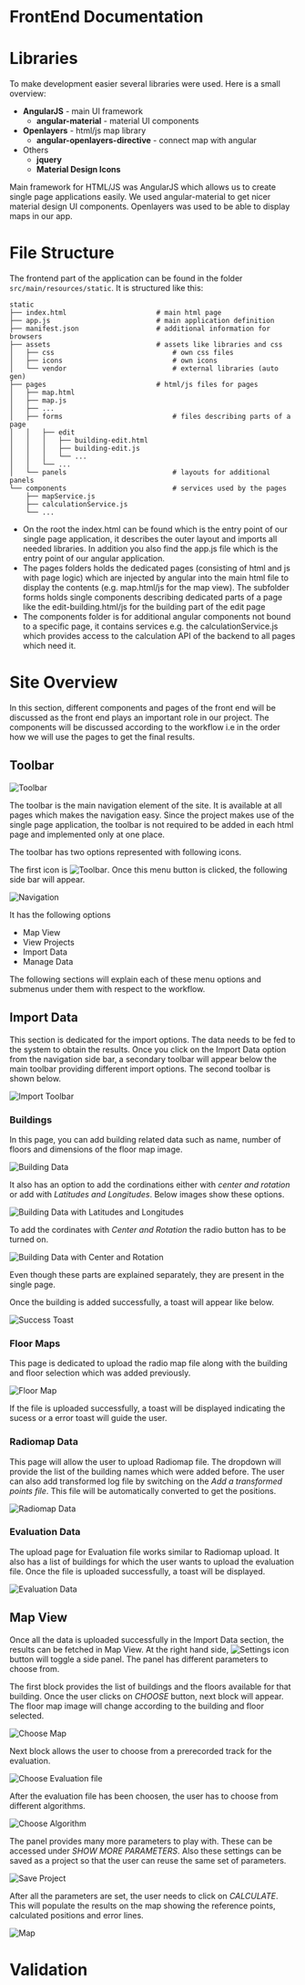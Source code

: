 # FrontEnd Documentation

# Libraries

To make development easier several libraries were used.
Here is a small overview:

- **AngularJS** - main UI framework
  - **angular-material** - material UI components
- **Openlayers** - html/js map library
  - **angular-openlayers-directive** - connect map with angular
- Others
  - **jquery** 
  - **Material Design Icons**
  
Main framework for HTML/JS was AngularJS which allows us to create single page applications easily.
We used angular-material to get nicer material design UI components.
Openlayers was used to be able to display maps in our app.


# File Structure

The frontend part of the application can be found in the folder `src/main/resources/static`.
It is structured like this:

```
static
├── index.html                      # main html page
├── app.js                          # main application definition
├── manifest.json                   # additional information for browsers
├── assets                          # assets like libraries and css
│   ├── css                             # own css files
│   ├── icons                           # own icons
│   └── vendor                          # external libraries (auto gen) 
├── pages                           # html/js files for pages
│   ├── map.html                        
│   ├── map.js
│   ├── ...
│   ├── forms                           # files describing parts of a page
│   │   ├── edit
│   │   │   ├── building-edit.html
│   │   │   ├── building-edit.js
│   │   │   └── ...
│   │   └── ...
│   └── panels                          # layouts for additional panels
└── components                          # services used by the pages
    ├── mapService.js
    ├── calculationService.js
    └── ...

```

- On the root the index.html can be found which is the entry point of our single page application,
it describes the outer layout and imports all needed libraries.
In addition you also find the app.js file which is the entry point of our angular application.
- The pages folders holds the dedicated pages (consisting of html and js with page logic) which are
injected by angular into the main html file to display the contents (e.g. map.html/js for the map view).
The subfolder forms holds single components describing dedicated parts of a page like the
edit-building.html/js for the building part of the edit page
- The components folder is for additional angular components not bound to a specific page,
it contains services e.g. the calculationService.js which provides access to the calculation API of the backend
to all pages which need it.


# Site Overview

In this section, different components and pages of the front end will be discussed as the front end plays an important role in our project. The components will be discussed according to the workflow i.e in the order how we will use the pages to get the final results.

## Toolbar

![Toolbar](images/toolbar.png)

The toolbar is the main navigation element of the site. It is available at all pages which makes the navigation easy. Since the project makes use of the single page application, the toolbar is not required to be added in each html page and implemented only at one place.

The toolbar has two options represented with following icons.


 The first icon is ![Toolbar](images/ic_menu_black_24dp_1x.png). Once this menu button is clicked, the following side bar will appear.

 ![Navigation](images/navigation.png)

 It has the following options

 - Map View
 - View Projects
 - Import Data
 - Manage Data

 The following sections will explain each of these menu options and submenus under them with respect to the workflow.

## Import Data

This section is dedicated for the import options. The data needs to be fed to the system to obtain the results. Once you click on the Import Data option from the navigation side bar, a secondary toolbar will appear below the main toolbar providing different import options. The second toolbar is shown below.

![Import Toolbar](images/import.png)

### Buildings

In this page, you can add building related data such as name, number of floors and dimensions of the floor map image.

![Building Data](images/addBuilding1.png)

It also has an option to add the cordinations either with *center and rotation* or add with *Latitudes and Longitudes*. Below images show these options.

![Building Data with Latitudes and Longitudes](images/addBuilding2.png)

To add the cordinates with *Center and Rotation* the radio button has to be turned on.

![Building Data with Center and Rotation](images/addBuilding3.png)

Even though these parts are explained separately, they are present in the single page.

Once the building is added successfully, a toast will appear like below.

![Success Toast](images/successMessage.png)


### Floor Maps

This page is dedicated to upload the radio map file along with the building and floor selection which was added previously.

![Floor Map](images/addFloorMap.png)

If the file is uploaded successfully, a toast will be displayed indicating the sucess or a error toast will guide the user.

### Radiomap Data

This page will allow the user to upload Radiomap file. The dropdown will provide the list of the building names which were added before. The user can also add transformed log file by switching on the *Add a transformed points file*. This file will be automatically converted to get the positions.

![Radiomap Data](images/addRadioMap.png)

### Evaluation Data

The upload page for Evaluation file works similar to Radiomap upload. It also has a list of buildings for which the user wants to upload the evaluation file. Once the file is uploaded successfully, a toast will be displayed.

![Evaluation Data](images/addEvaluation.png)

## Map View

Once all the data is uploaded successfully in the Import Data section, the results can be fetched in Map View. At the right hand side, ![Settings icon](images/ic_settings_black_24dp_1x.png) button will toggle a side panel. The panel has different parameters to choose from.

The first block provides the list of buildings and the floors available for that building. Once the user clicks on *CHOOSE* button, next block will appear. The floor map image will change according to the building and floor selected.

![Choose Map](images/chooseMap.png)

Next block allows the user to choose from a prerecorded track for the evaluation.

![Choose Evaluation file](images/chooseEval.png)

After the evaluation file has been choosen, the user has to choose from different algorithms.

![Choose Algorithm](images/chooseAlgorithm.png)

The panel provides many more parameters to play with. These can be accessed under *SHOW MORE PARAMETERS*. Also these settings can be saved as a project so that the user can reuse the same set of parameters.

![Save Project](images/saveProject.png)

After all the parameters are set, the user needs to click on *CALCULATE*. This will populate the results on the map showing the reference points, calculated positions and error lines.

![Map](images/map.png)

# Validation


